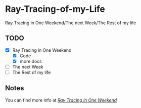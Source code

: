 # Ray-Tracing-of-my-Life
Ray Tracing in One Weekend/The next Week/The Rest of my life

## TODO
- [x] Ray Tracing in One Weekend
    - [x] Code
    - [x] more docs
- [ ] The next Week
- [ ] The Rest of my life
## Notes
You can find more info at [_Ray Tracing in One Weekend_](https://raytracing.github.io/books/RayTracingInOneWeekend.html)


